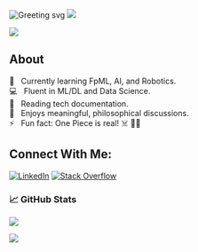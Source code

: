 <img src="https://readme-typing-svg.herokuapp.com?font=Menlo&pause=500&random=false&width=435&lines=Hello+World!+👋🏻;I'm+Shripal+Mehta.;Nice+to+meet+you." alt="Greeting svg"/>

<img src="https://user-images.githubusercontent.com/73097560/115834477-dbab4500-a447-11eb-908a-139a6edaec5c.gif"/>

<br>

![](https://komarev.com/ghpvc/?username=shripalmehta&color=brightgreen)

## About
🌱 &nbsp; Currently learning FpML, AI, and Robotics.<br>
💻 &nbsp; Fluent in ML/DL and Data Science. <br>
📰 &nbsp; Reading tech documentation. <br>
🔭 &nbsp; Enjoys meaningful, philosophical discussions. <br>
⚡ &nbsp; Fun fact: One Piece is real! ☠️ 🏴‍☠️


## Connect With Me:
[![LinkedIn](https://img.shields.io/badge/LinkedIn-%230077B5.svg?logo=linkedin&logoColor=white)](https://linkedin.com/in/shripal-mehta) [![Stack Overflow](https://img.shields.io/badge/-Stackoverflow-FE7A16?logo=stack-overflow&logoColor=white)](https://stackoverflow.com/users/11047174)


### 📈 GitHub Stats
<img src="https://github-readme-stats.vercel.app/api/top-langs/?username=shripalmehta&layout=compact&theme=dark&hide_border=true&langs_count=8" />

<br>

![](https://github-readme-stats.vercel.app/api?username=shripalmehta&include_all_commits=true&theme=dark&count_private=true)

